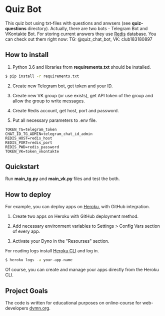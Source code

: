 # Quiz Bot

This quiz bot using txt-files with questions and anwsers (see **quiz-questions** directory). Actually, there are two bots  - Telegram Bot and VKontakte Bot. For storing current answers they use [Redis](https://redislabs.com/) database. You can check out them right now: TG: @quiz_chat_bot, VK: club183180897


## How to install

1. Python 3.6 and libraries from **requirements.txt** should be installed.

```bash
$ pip install -r requirements.txt
```

2. Create new Telegram bot, get token and your ID.

3. Create new VK group (or use exists), get API token of the group and allow the group to write messages.

4. Create Redis account, get host, port and password.

5. Put all necessary parameters to .env file.

```
TOKEN_TG=telegram_token
CHAT_ID_TG_ADMIN=telegram_chat_id_admin
REDIS_HOST=redis_host
REDIS_PORT=redis_port
REDIS_PWD=redis_password
TOKEN_VK=token_vkontakte

```


## Quickstart

Run **main_tg.py** and **main_vk.py** files and test the both.


## How to deploy

For example, you can deploy apps on [Heroku](https://heroku.com), with
GitHub integration.

1. Create two apps on Heroku with GitHub deployment method.

2. Add necessary environment variables to Settings > Config Vars section of every app.

3. Activate your Dyno in the "Resourses" section.

For reading logs install [Heroku CLI](https://devcenter.heroku.com/articles/heroku-cli#download-and-install) and log in.

```bash
$ heroku logs -a your-app-name
```

Of course, you can create and manage your apps directly from the Heroku CLI.


## Project Goals

The code is written for educational purposes on online-course for
web-developers [dvmn.org](https://dvmn.org/).
